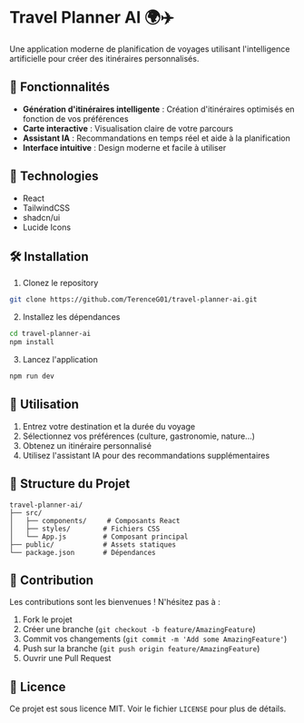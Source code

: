 # Travel Planner AI 🌍✈️

Une application moderne de planification de voyages utilisant l'intelligence artificielle pour créer des itinéraires personnalisés.

## 🎯 Fonctionnalités

- **Génération d'itinéraires intelligente** : Création d'itinéraires optimisés en fonction de vos préférences
- **Carte interactive** : Visualisation claire de votre parcours
- **Assistant IA** : Recommandations en temps réel et aide à la planification
- **Interface intuitive** : Design moderne et facile à utiliser

## 🚀 Technologies

- React
- TailwindCSS
- shadcn/ui
- Lucide Icons

## 🛠️ Installation

1. Clonez le repository
```bash
git clone https://github.com/TerenceG01/travel-planner-ai.git
```

2. Installez les dépendances
```bash
cd travel-planner-ai
npm install
```

3. Lancez l'application
```bash
npm run dev
```

## 🌟 Utilisation

1. Entrez votre destination et la durée du voyage
2. Sélectionnez vos préférences (culture, gastronomie, nature...)
3. Obtenez un itinéraire personnalisé
4. Utilisez l'assistant IA pour des recommandations supplémentaires

## 📝 Structure du Projet

```
travel-planner-ai/
├── src/
│   ├── components/     # Composants React
│   ├── styles/        # Fichiers CSS
│   └── App.js         # Composant principal
├── public/            # Assets statiques
└── package.json       # Dépendances
```

## 🤝 Contribution

Les contributions sont les bienvenues ! N'hésitez pas à :
1. Fork le projet
2. Créer une branche (`git checkout -b feature/AmazingFeature`)
3. Commit vos changements (`git commit -m 'Add some AmazingFeature'`)
4. Push sur la branche (`git push origin feature/AmazingFeature`)
5. Ouvrir une Pull Request

## 📄 Licence

Ce projet est sous licence MIT. Voir le fichier `LICENSE` pour plus de détails.
